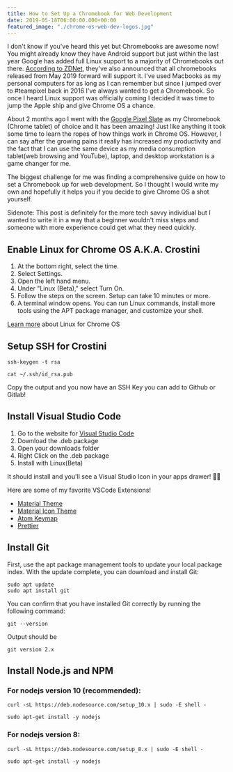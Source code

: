 ```yaml
---
title: How to Set Up a Chromebook for Web Development
date: 2019-05-18T06:00:00.000+00:00
featured_image: "./chrome-os-web-dev-logos.jpg"
---
```


I don't know if you've heard this yet but Chromebooks are awesome now! You might already know they have Android support but just within the last year Google has added full Linux support to a  majority of Chromebooks out there. [According to ZDNet](https://www.zdnet.com/article/all-chromebooks-will-also-be-linux-laptops-going-forward/), they've also announced that all chromebooks released from May 2019 forward will support it. I've used Macbooks as my personal computers for as long as I can remember but since I jumped over to #teampixel back in 2016 I've always wanted to get a Chromebook. So once I heard Linux support was officially coming I decided it was time to jump the Apple ship and give Chrome OS a chance.

About 2 months ago I went with the [Google Pixel Slate](https://store.google.com/us/product/pixel_slate?hl=en-US) as my Chromebook (Chrome tablet) of choice and it has been amazing! Just like anything it took some time to learn the ropes of how things work in Chrome OS. However, I can say after the growing pains it really has increased my productivity and the fact that I can use the same device as my media consumption tablet(web browsing and YouTube), laptop, and desktop workstation is a game changer for me. 

The biggest challenge for me was finding a comprehensive guide on how to set a Chromebook up for web development. So I thought I would write my own and hopefully it helps you if you decide to give Chrome OS a shot yourself. 

Sidenote: This post is definitely for the more tech savvy individual but I wanted to write it in a way that a beginner wouldn't miss steps and someone with more experience could get what they need quickly.



## Enable Linux for Chrome OS A.K.A. Crostini

1. At the bottom right, select the time. 
2. Select Settings.
3. Open the left hand menu.
4. Under "Linux (Beta)," select Turn On.
5. Follow the steps on the screen. Setup can take 10 minutes or more.
6. A terminal window opens. You can run Linux commands, install more tools using the APT package manager, and customize your shell.

[Learn more](https://support.google.com/chromebook/answer/9145439?hl=en) about Linux for Chrome OS

## Setup SSH for Crostini

```shell
ssh-keygen -t rsa

cat ~/.ssh/id_rsa.pub
```

Copy the output and you now have an SSH Key you can add to Github or Gitlab!

## Install Visual Studio Code

1. Go to the website for [Visual Studio Code](https://code.visualstudio.com/)
2. Download the .deb package
3. Open your downloads folder
4. Right Click on the .deb package
5. Install with Linux(Beta)

It should install and you'll see a Visual Studio Icon in your apps drawer! 🙌🏼

Here are some of my favorite VSCode Extensions!

* [Material Theme](https://store.google.com/us/product/pixel_slate?hl=en-US)
* [Material Icon Theme](https://marketplace.visualstudio.com/items?itemName=PKief.material-icon-theme)
* [Atom Keymap](https://marketplace.visualstudio.com/items?itemName=ms-vscode.atom-keybindings)
* [Prettier](https://marketplace.visualstudio.com/items?itemName=esbenp.prettier-vscode)


## Install Git

First, use the apt package management tools to update your local package index. With the update complete, you can download and install Git:

```shell
sudo apt update
sudo apt install git
```

You can confirm that you have installed Git correctly by running the following command:

```shell
git --version
```
Output should be

```shell
git version 2.x
```

## Install Node.js and NPM
 
### For nodejs version 10 (recommended):

```shell
curl -sL https://deb.nodesource.com/setup_10.x | sudo -E shell -

sudo apt-get install -y nodejs
```

### For nodejs version 8:

```shell
curl -sL https://deb.nodesource.com/setup_8.x | sudo -E shell -

sudo apt-get install -y nodejs
```
